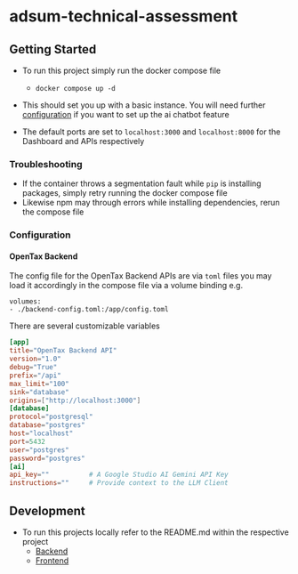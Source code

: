 # adsum-technical-assessment

## Getting Started
- To run this project simply run the docker compose file 
    - `docker compose up -d`

- This should set you up with a basic instance. You will need further [configuration](#configuration) if you want to set up the ai chatbot feature

- The default ports are set to `localhost:3000` and `localhost:8000` for the Dashboard and APIs respectively
  
### Troubleshooting
- If the container throws a segmentation fault while `pip` is installing packages, simply retry running the docker compose file
- Likewise npm may through errors while installing dependencies, rerun the compose file
### Configuration
#### OpenTax Backend

The config file for the OpenTax Backend APIs are via `toml` files you may load it accordingly in the compose file via a volume binding
e.g. 
```
volumes:
- ./backend-config.toml:/app/config.toml
```
There are several customizable variables
```toml
[app]
title="OpenTax Backend API"
version="1.0"
debug="True"
prefix="/api"
max_limit="100"
sink="database"
origins=["http://localhost:3000"]
[database]
protocol="postgresql"     
database="postgres"     
host="localhost"         
port=5432          
user="postgres"
password="postgres"
[ai]
api_key=""          # A Google Studio AI Gemini API Key 
instructions=""     # Provide context to the LLM Client
```

## Development
- To run this projects locally refer to the README.md within the respective project
  - [Backend](backend/README.md)
  - [Frontend](frontend/README.md)